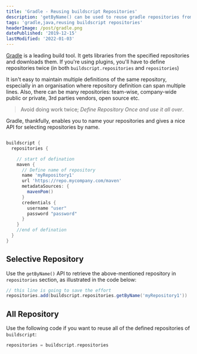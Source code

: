 ```yaml
---
title: 'Gradle - Reusing buildscript Repositories'
description: 'getByName() can be used to reuse gradle repositories from buildscript'
tags: 'gradle,java,reusing buildscript repositories'
headerImage: /post/gradle.png
datePublished: '2019-12-15'
lastModified: '2022-01-03'
---
```


[Gradle](https://gradle.org/) is a leading build tool. It gets libraries from the specified repositories and downloads them. If you're using plugins, you'll have to define repositories twice (in both `buildscript.repositories` and `repositories`)

It isn't easy to maintain multiple definitions of the same repository, especially in an organisation where repository definition can span multiple lines. Also, there can be many repositories: team-wise, company-wide public or private, 3rd parties vendors, open source etc.

> Avoid doing work twice; _Define Repository Once and use it all over_.

Gradle, thankfully, enables you to name your repositories and gives a nice API for selecting repositories by name.

```groovy

buildscript {
  repositories {

    // start of defination
    maven {
      // Define name of repository
      name 'myRepository1'
      url 'https://repo.mycompany.com/maven'
      metadataSources: {
        mavenPom()
      }
      credentials {
        username "user"
        password "password"
      }
    }
    //end of defination
  }
}

```

## Selective Repository
Use the `getByName()` API to retrieve the above-mentioned repository in `repositories` section, as illustrated in the code below:

```groovy
// this line is going to save the effort
repositories.add(buildscript.repositories.getByName('myRepository1'))

```

## All Repository
Use the following code if you want to reuse all of the defined repositories of `buildscript`:

```groovy
repositories = buildscript.repositories

```
